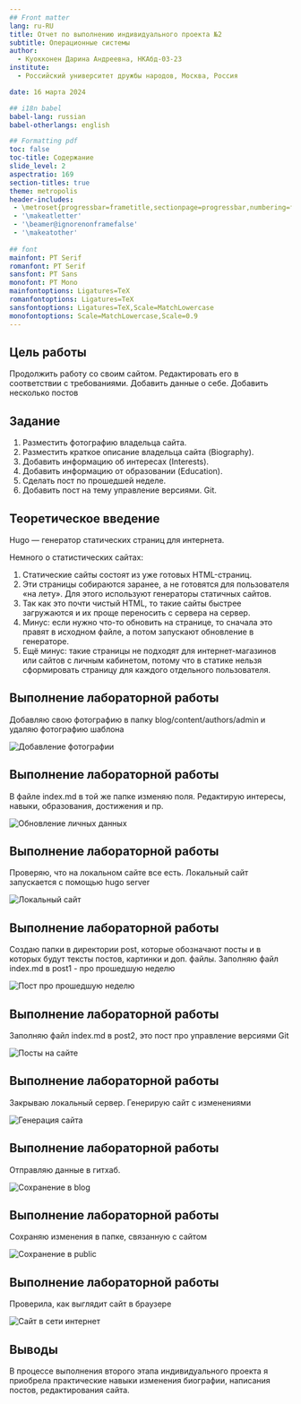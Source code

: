 ```yaml
---
## Front matter
lang: ru-RU
title: Отчет по выполнению индивидуального проекта №2
subtitle: Операционные системы
author:
  - Куокконен Дарина Андреевна, НКАбд-03-23
institute:
  - Российский университет дружбы народов, Москва, Россия

date: 16 марта 2024

## i18n babel
babel-lang: russian
babel-otherlangs: english

## Formatting pdf
toc: false
toc-title: Содержание
slide_level: 2
aspectratio: 169
section-titles: true
theme: metropolis
header-includes:
 - \metroset{progressbar=frametitle,sectionpage=progressbar,numbering=fraction}
 - '\makeatletter'
 - '\beamer@ignorenonframefalse'
 - '\makeatother'
 
## font
mainfont: PT Serif
romanfont: PT Serif
sansfont: PT Sans
monofont: PT Mono
mainfontoptions: Ligatures=TeX
romanfontoptions: Ligatures=TeX
sansfontoptions: Ligatures=TeX,Scale=MatchLowercase
monofontoptions: Scale=MatchLowercase,Scale=0.9
---
```


## Цель работы

 Продолжить работу со своим сайтом. Редактировать его в соответствии с требованиями. Добавить данные о себе. Добавить несколько постов

## Задание

 1. Разместить фотографию владельца сайта.
 2. Разместить краткое описание владельца сайта (Biography).
 3. Добавить информацию об интересах (Interests).
 4. Добавить информацию от образовании (Education).
 5. Сделать пост по прошедшей неделе.
 6. Добавить пост на тему управление версиями. Git.

## Теоретическое введение

 Hugo — генератор статических страниц для интернета.

 Немного о статистических сайтах:

   1. Статические сайты состоят из уже готовых HTML-страниц.
   2. Эти страницы собираются заранее, а не готовятся для пользователя «на лету». Для этого используют генераторы статичных сайтов.
   3. Так как это почти чистый HTML, то такие сайты быстрее загружаются и их проще переносить с сервера на сервер.
   4. Минус: если нужно что-то обновить на странице, то сначала это правят в исходном файле, а потом запускают обновление в генераторе.
   5. Ещё минус: такие страницы не подходят для интернет-магазинов или сайтов с личным кабинетом, потому что в статике нельзя сформировать страницу для каждого отдельного пользователя.

## Выполнение лабораторной работы

 Добавляю свою фотографию в папку blog/content/authors/admin и удаляю фотографию шаблона

![Добавление фотографии](image/1.png)

## Выполнение лабораторной работы

 В файле index.md в той же папке изменяю поля. Редактирую интересы, навыки, образования, достижения и пр.

![Обновление личных данных](image/2.png)

## Выполнение лабораторной работы

 Проверяю, что на локальном сайте все есть. Локальный сайт запускается с помощью hugo server

![Локальный сайт](image/3.png)

## Выполнение лабораторной работы

 Создаю папки в директории post, которые обозначают посты и в которых будут тексты постов, картинки и доп. файлы. Заполняю файл index.md в post1 -  про прошедшую неделю

![Пост про прошедшую неделю](image/4.png)

## Выполнение лабораторной работы

 Заполняю файл index.md в post2, это пост про управление версиями Git

![Посты на сайте](image/5.png)

## Выполнение лабораторной работы

 Закрываю локальный сервер. Генерирую сайт с изменениями

![Генерация сайта](image/7.png)

## Выполнение лабораторной работы

 Отправляю данные в гитхаб.

![Сохранение в blog](image/8.png)

## Выполнение лабораторной работы

 Сохраняю изменения в папке, связанную с сайтом

![Сохранение в public](image/9.png)

## Выполнение лабораторной работы

 Проверила, как выглядит сайт в браузере

![Сайт в сети интернет](image/10.png)

## Выводы

 В процессе выполнения второго этапа индивидуального проекта я приобрела практические навыки изменения биографии, написания постов, редактирования сайта. 
 
